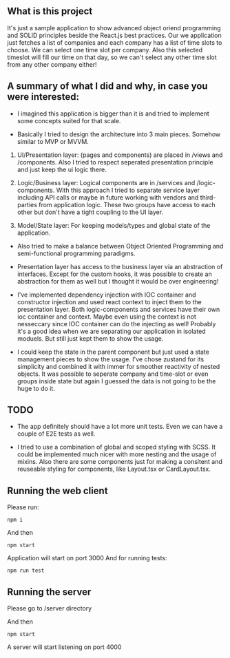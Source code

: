 ## What is this project
It's just a sample application to show advanced object oriend programming and SOLID principles beside the React.js best practices.
Our we application just fetches a list of companies and each company has a list of time slots to choose. We can select one time slot per company. Also this selected timeslot will fill our time on that day, so we can't select any other time slot from any other company either!

## A summary of what I did and why, in case you were interested:

- I imagined this application is bigger than it is and tried to implement some concepts suited for that scale.

- Basically I tried to design the architecture into 3 main pieces. Somehow similar to MVP or MVVM.

1) UI/Presentation layer: (pages and components) are placed in /views and /components. Also I tried to respect seperated presentation principle and just keep the ui logic there.

2) Logic/Business layer: Logical components are in /services and /logic-components. With this approach I tried to separate service layer including API calls or maybe in future working with vendors and third-parties from application logic. These two groups have access to each other but don't have a tight coupling to the UI layer.

3) Model/State layer: For keeping models/types and global state of the application.

- Also tried to make a balance between Object Oriented Programming and semi-functional programming paradigms.

- Presentation layer has access to the business layer via an abstraction of interfaces. Except for the custom hooks, it was possible to create an abstraction for them as well but I thought it would be over engineering!

- I've implemented dependency injection with IOC container and constructor injection and used react context to inject them to the presentation layer. Both logic-components and services have their own ioc container and context. Maybe even using the context is not nesseccary since IOC container can do the injecting as well! Probably it's a good idea when we are separating our application in isolated moduels. But still just kept them to show the usage.

- I could keep the state in the parent component but just used a state management pieces to show the usage. I've chose zustand for its simplicity and combined it with immer for smoother reactivity of nested objects. It was possible to seperate company and time-slot or even groups inside state but again I guessed the data is not going to be the huge to do it.

## TODO

- The app definitely should have a lot more unit tests. Even we can have a couple of E2E tests as well.

- I tried to use a combination of global and scoped styling with SCSS. It could be implemented much nicer with more nesting and the usage of mixins. Also there are some components just for making a consitent and reuseable styling for components, like Layout.tsx or CardLayout.tsx.

## Running the web client
Please run:
```
npm i
```
And then
```
npm start
```
Application will start on port 3000
And for running tests:
```
npm run test
```

## Running the server
Please go to /server directory

And then
```
npm start
```
A server will start listening on port 4000